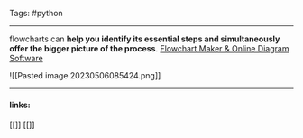 
Tags: #python

------------------------------------------
  flowcharts can **help you identify its essential steps and simultaneously offer the bigger picture of the process**.
[Flowchart Maker & Online Diagram Software](https://app.diagrams.net/)

![[Pasted image 20230506085424.png]]

---------------------
#### links:
[[]]
[[]]
